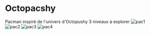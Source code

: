 # Octopacshy
Pacman inspiré de l'univers d'Octopushy
3 niveaux à explorer
![pac1](https://user-images.githubusercontent.com/43220602/105609375-35e52d00-5da9-11eb-96d4-a09c4e8fd094.png)
![pac2](https://user-images.githubusercontent.com/43220602/105609380-3b427780-5da9-11eb-9cd8-e8464e190192.png)
![pac3](https://user-images.githubusercontent.com/43220602/105609385-409fc200-5da9-11eb-8b97-165bf6d69be8.png)
![pac4](https://user-images.githubusercontent.com/43220602/105609390-4695a300-5da9-11eb-8ff3-b8f84d87ae98.png)
